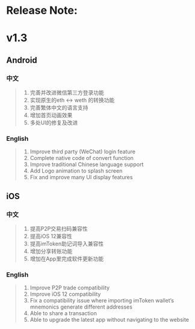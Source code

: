 # Release Note:

# v1.3
## Android
### 中文
> 1. 完善并改进微信第三方登录功能
> 2. 实现原生的eth <-> weth 的转换功能
> 3. 完善繁体中文的语言支持
> 4. 增加首页动画效果
> 5. 多处UI的修复及改进

### English
> 1. Improve third party (WeChat) login feature
> 2. Complete native code of convert function
> 3. Improve traditional Chinese language support
> 4. Add Logo animation to splash screen
> 5. Fix and improve many UI display features

## iOS 
### 中文
> 1. 提高P2P交易扫码兼容性
> 2. 提高iOS 12兼容性
> 3. 提高imToken助记词导入兼容性
> 4. 增加分享转账功能
> 5. 增加在App里完成软件更新功能

### English
> 1. Improve P2P trade compatibility
> 2. Improve iOS 12 compatibility
> 3. Fix a compatibility issue where importing imToken wallet’s mnemonics generate different addresses
> 4. Able to share a transaction
> 5. Able to upgrade the latest app without navigating to the website